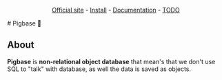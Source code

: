 <p align="center">
  <a href="https://pigbase.ga/">Official site</a> -
  <a href="#installation">Install</a> -
  <a href="https://docs.pigbase.ga/">Documentation</a> -
  <a href="TODO.md">TODO</a>
</p>
# Pigbase 🐷
<h2>About</h2>
<p><b>Pigbase</b> is <b>non-relational object database</b> that mean's that we don't use SQL to "talk" with database, as well the data is saved as objects.</p>
